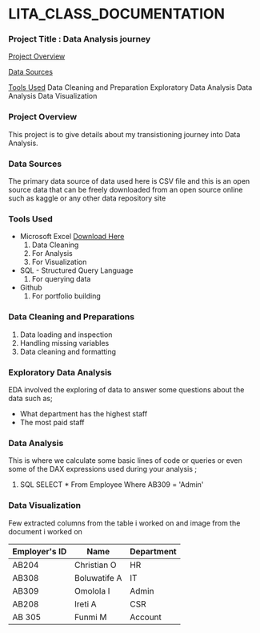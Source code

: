 # LITA_CLASS_DOCUMENTATION

### Project Title : Data Analysis journey

[Project Overview](#project~overview)

[Data Sources](#data~sources)

[Tools Used](#tools~used)
Data Cleaning and Preparation
Exploratory Data Analysis
Data Analysis
Data Visualization


### Project Overview
This project is to give details about my transistioning journey into Data Analysis.

### Data Sources
The primary data source of data used here is CSV file and this is an open source data that can be freely downloaded from an open source online such as kaggle or any other data repository site 

### Tools Used 
- Microsoft Excel  [Download Here](https://wwwmicrosoft.com)
    1. Data Cleaning
    2. For Analysis 
    3. For Visualization
- SQL - Structured Query Language 
    1. For querying data
- Github 
   1. For portfolio building 

### Data Cleaning and Preparations
   1. Data loading and inspection
   2. Handling missing variables
   3. Data cleaning and formatting

### Exploratory Data Analysis
EDA involved the exploring of data to answer some questions about the data such as; 
- What department has the highest staff
- The most paid staff


### Data Analysis
This is where we calculate some basic lines of code or queries or even some of the DAX expressions used during your analysis ;

1. SQL
SELECT * From Employee
Where AB309 = 'Admin'

### Data Visualization
Few extracted columns from the table i worked on and image from the document i worked on


|Employer's ID|Name| Department|
|-------------|---------|---------|
|AB204| Christian O| HR|
|AB308| Boluwatife A| IT|
|AB309| Omolola I|Admin|
|AB208| Ireti A| CSR|
|AB 305| Funmi M| Account|

